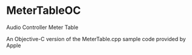 MeterTableOC
============

Audio Controller Meter Table

An Objective-C version of the MeterTable.cpp sample code provided by Apple

